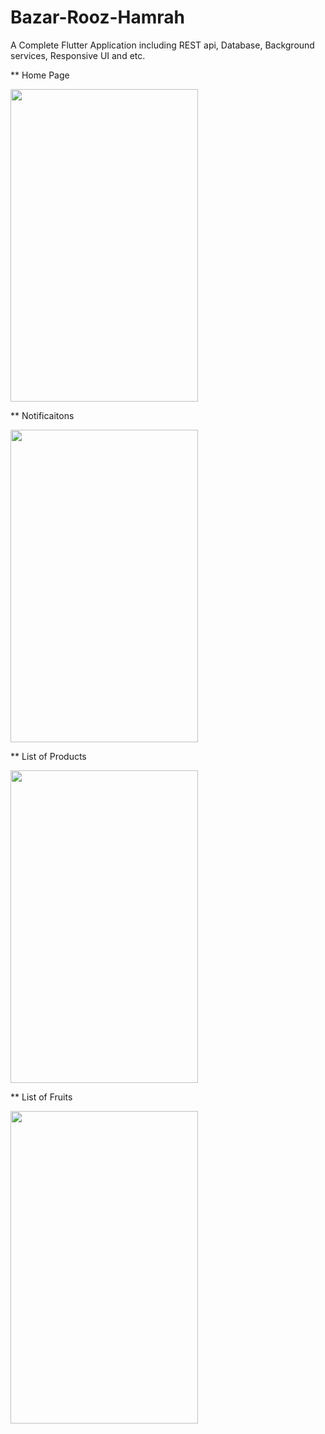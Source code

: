 # Bazar-Rooz-Hamrah
A Complete Flutter Application including REST api, Database, Background services, Responsive UI and etc.

** Home Page




<img src="https://github.com/alifarahani1998/Bazar-Rooz-Hamrah/blob/master/Demo/Screenshot_1587148256.png" data-canonical-src="https://github.com/alifarahani1998/Bazar-Rooz-Hamrah/blob/master/Demo/Screenshot_1587148256.png" width="300" height="500" />




** Notificaitons




<img src="https://github.com/alifarahani1998/Bazar-Rooz-Hamrah/blob/master/Demo/Screenshot_1587148291.png" data-canonical-src="https://github.com/alifarahani1998/Bazar-Rooz-Hamrah/blob/master/Demo/Screenshot_1587148291.png" width="300" height="500" />

** List of Products




<img src="https://github.com/alifarahani1998/Bazar-Rooz-Hamrah/blob/master/Demo/Screenshot_1587148291.png" data-canonical-src="https://github.com/alifarahani1998/Bazar-Rooz-Hamrah/blob/master/Demo/Screenshot_1587148291.png" width="300" height="500" />




** List of Fruits




<img src="https://github.com/alifarahani1998/Bazar-Rooz-Hamrah/blob/master/Demo/Screenshot_1587148333.png" data-canonical-src="https://github.com/alifarahani1998/Bazar-Rooz-Hamrah/blob/master/Demo/Screenshot_1587148333.png" width="300" height="500" />
